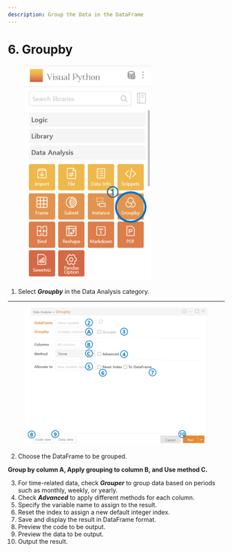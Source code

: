 ```yaml
---
description: Group the Data in the DataFrame
---
```


# 6. Groupby



<figure><img src="../.gitbook/assets/image (19).png" alt="" width="293"><figcaption></figcaption></figure>

1. Select _**Groupby**_ in the Data Analysis category.



***



<figure><img src="../.gitbook/assets/image (20).png" alt="" width="563"><figcaption></figcaption></figure>

2. Choose the DataFrame to be grouped.

&#x20;       **Group by column A, Apply grouping to column B, and Use method C.**

3. For time-related data, check _**Grouper**_ to group data based on periods such as monthly, weekly, or yearly.
4. Check _**Advanced**_ to apply different methods for each column.
5. Specify the variable name to assign to the result.
6. Reset the index to assign a new default integer index.
7. Save and display the result in DataFrame format.
8. Preview the code to be output.
9. Preview the data to be output.
10. Output the result.

